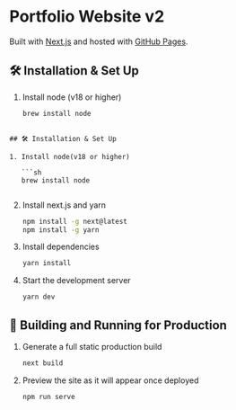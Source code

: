 # Portfolio Website v2

Built with [Next.js](https://nextjs.org/) and hosted with [GitHub Pages](https://pages.github.com/).

## 🛠 Installation & Set Up

1. Install node (v18 or higher)

   ```sh
   brew install node
```

## 🛠 Installation & Set Up

1. Install node(v18 or higher)

   ```sh
   brew install node
   
   ```

2. Install next.js and yarn

   ```sh
   npm install -g next@latest
   npm install -g yarn
   ```

3. Install dependencies

   ```sh
   yarn install
   ```

4. Start the development server

   ```sh
   yarn dev
   ```

## 🚀 Building and Running for Production

1. Generate a full static production build

   ```sh
   next build
   ```

2. Preview the site as it will appear once deployed

   ```sh
   npm run serve
   ```
